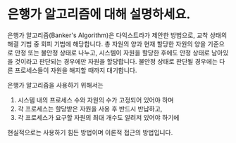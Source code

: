# 은행가 알고리즘에 대해 설명하세요.

은행가 알고리즘(Banker's Algorithm)은 다익스트라가 제안한 방법으로, 교착 상태의 해결 기법 중 회피 기법에 해당합니다. 총 자원의 양과 현재 할당한 자원의 양을 기준으로 안정 또는 불안정 상태로 나누고, 시스템이 자원을 할당한 후에도 안정 상태로 남아있을 것이라고 판단되는 경우에만 자원을 할당합니다. 불안정 상태로 판단될 경우에는 다른 프로세스들이 자원을 해지할 때까지 대기합니다.

은행가 알고리즘을 사용하기 위해서는
1. 시스템 내의 프로세스 수와 자원의 수가 고정되어 있어야 하며 
2. 각 프로세스는 할당받은 자원을 사용 후 반드시 반납하고, 
3. 각 프로세스가 요구할 자원의 최대 개수도 알려져 있어야 하기에 

현실적으로는 사용하기 힘든 방법이며 이론적 접근의 방법입니다. 